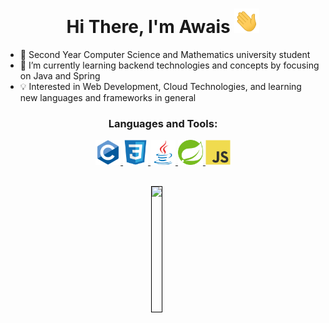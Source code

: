 <h1 align="Center">Hi There, I'm Awais <img src="https://raw.githubusercontent.com/ABSphreak/ABSphreak/master/gifs/Hi.gif" width="40px" /> </h1>

- 💼 Second Year Computer Science and Mathematics university student
- 🌱 I’m currently learning backend technologies and concepts by focusing on Java and Spring
- 💡 Interested in Web Development, Cloud Technologies, and learning new languages and frameworks in general


<h3 align="center">Languages and Tools:</h3>

<p align="center"> 
    <a href="https://en.cppreference.com/w/c" target="_blank" rel="noreferrer">
  <img src="https://raw.githubusercontent.com/devicons/devicon/master/icons/c/c-original.svg" alt="C language" width="40" height="40"/>
</a>
<a href="https://developer.mozilla.org/en-US/docs/Web/CSS" target="_blank" rel="noreferrer">
  <img src="https://raw.githubusercontent.com/devicons/devicon/master/icons/css3/css3-original.svg" alt="css" width="40" height="40"/> 
</a>
<a href="https://www.java.com" target="_blank" rel="noreferrer">
    <img src="https://raw.githubusercontent.com/devicons/devicon/master/icons/java/java-original.svg" alt="java" width="40" height="40"/> 
</a>

<a href="https://spring.io/" target="_blank" rel="noreferrer">
    <img src="https://raw.githubusercontent.com/devicons/devicon/master/icons/spring/spring-original.svg" alt="spring" width="40" height="40"/>
</a>

<a href="https://developer.mozilla.org/en-US/docs/Web/JavaScript" target="_blank" rel="noreferrer">
  <img src="https://raw.githubusercontent.com/devicons/devicon/master/icons/javascript/javascript-original.svg" alt="javascript" width="40" height="40"/> 
</a>
</p>

<br>

<div align="center" style="display: flex; justify-content: center; align-items: center;">

  <img src="https://github-readme-stats.vercel.app/api/top-langs/?username=aw4is&theme=tokyonight&layout=compact" style="height: 200px; border: 1px solid black; margin-right: 20px;"/>
  
</div>




<!---
Aw4is/Aw4is is a ✨ special ✨ repository because its `README.md` (this file) appears on your GitHub profile.
You can click the Preview link to take a look at your changes.
--->
